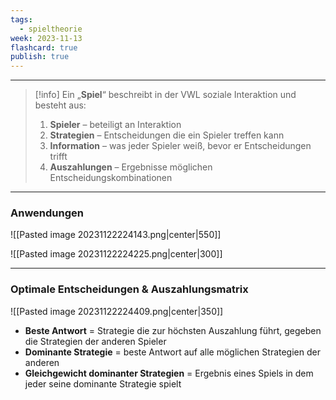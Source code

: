 ```yaml
---
tags:
  - spieltheorie
week: 2023-11-13
flashcard: true
publish: true
---
```

***

> [!info]
> Ein „**Spiel**“ beschreibt in der VWL soziale Interaktion und besteht aus:
> 
> 1. **Spieler** – beteiligt an Interaktion
> 2. **Strategien** – Entscheidungen die ein Spieler treffen kann
> 3. **Information** – was jeder Spieler weiß, bevor er Entscheidungen trifft
> 4. **Auszahlungen** – Ergebnisse möglichen Entscheidungskombinationen 

***
### Anwendungen

![[Pasted image 20231122224143.png|center|550]]


![[Pasted image 20231122224225.png|center|300]]

***
### Optimale Entscheidungen & Auszahlungsmatrix

![[Pasted image 20231122224409.png|center|350]]

- **Beste Antwort** = Strategie die zur höchsten Auszahlung führt, gegeben die Strategien der anderen Spieler
- **Dominante Strategie** $=$ beste Antwort auf alle möglichen Strategien der anderen
- **Gleichgewicht dominanter Strategien** = Ergebnis eines Spiels in dem jeder seine dominante Strategie spielt